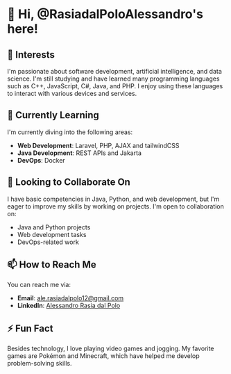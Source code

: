 # 👋 Hi, @RasiadalPoloAlessandro's here!

## 👀 Interests
I'm passionate about software development, artificial intelligence, and data science. I'm still studying and have learned many programming languages such as C++, JavaScript, C#, Java, and PHP. I enjoy using these languages to interact with various devices and services.

## 🌱 Currently Learning
I'm currently diving into the following areas:
- **Web Development**: Laravel, PHP, AJAX and tailwindCSS
- **Java Development**: REST APIs and Jakarta
- **DevOps**: Docker

## 💞️ Looking to Collaborate On
I have basic competencies in Java, Python, and web development, but I'm eager to improve my skills by working on projects. I'm open to collaboration on:
- Java and Python projects
- Web development tasks
- DevOps-related work

## 📫 How to Reach Me
You can reach me via:
- **Email**: [ale.rasiadalpolo12@gmail.com](mailto:ale.rasiadalpolo12@gmail.com)
- **LinkedIn**: [Alessandro Rasia dal Polo](https://www.linkedin.com/in/alessandro-rasia-dal-polo-a18079281)

## ⚡ Fun Fact
Besides technology, I love playing video games and jogging. My favorite games are Pokémon and Minecraft, which have helped me develop problem-solving skills.
